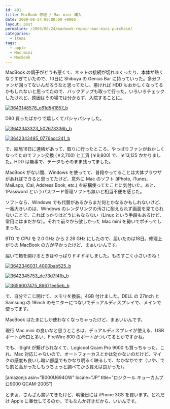 ```yaml
---
id: 491
title: MacBook 修理 / Mac mini 購入
date: 2009-06-24 00:00:00 +0900
layout: post
permalink: /2009/06/24/macbook-repair-mac-mini-purchase/
categories:
  - Items
tags:
  - apple
  - Mac mini
  - MacBook
---
```

MacBook の調子がどうも悪くて、ネットの接続が切れまくったり、本体が熱くなりすぎていたので、10日に Shibuya の Genius Bar に持っていった。多分ファンが回ってないんだろうなと思ってたし、悪ければ HDD もおかしくなってるかもしれないと思ってたので、バックアップも取って行った。いろいろチェックしたけれど、原因はその場では分からず、入院することに。
  
<!--more-->

[<img src="media/3643148578_e61d541857_b.jpg" alt="3643148578_e61d541857_b" class="alignnone size-large wp-image-2257" />](media/3643148578_e61d541857_b.jpg)

D90 買ったばかりで嬉しくてパシャパシャした。

[<img src="media/3642343323_502673336b_b.jpg" alt="3642343323_502673336b_b" class="alignnone size-large wp-image-2259" />](media/3642343323_502673336b_b.jpg)
  
[<img src="media/3642343495_0776acc241_b.jpg" alt="3642343495_0776acc241_b" class="alignnone size-large wp-image-2260" />](media/3642343495_0776acc241_b.jpg)

で、結局16日に連絡があって、取りに行ったところ、やっぱりファンがおかしくなってたのでファン交換 (￥2,700) と工賃 (￥9,800) で、￥13,125 かかりました。HDD は無事で、データもそのまま残ってました。

MacBook がない間、Windows を使ってて、普段やってることは大体ブラウザがあればできると思ってたけど、意外に Mac のソフト (iPhoto, iTunes, Mail.app, iCal, Address Book, etc.) を結構使ってたことに気付いた。あと、1Password というパスワード管理ソフトも無いと相当不便を感じた。
  
ソフトなら、Windows でも代替があるからまだ何とかなるかもしれないけど、一番大きいのは、Windows のレンダリングの汚さに耐えられず画面を見てられないことで、こればっかりはどうにもならない（Linux という手段もあるけど、常用にはまだかな）。それで前々から欲しかった Mac mini を勢いでポチってしまった。
  
BTO で CPU を 2.0 GHz から 2.26 GHz にしたので、届いたのは18日。修理上がりの MacBook の方が早かったけど、まぁいいんです。
  
届いて箱を開けるときはやっぱりドキドキしました。ものすごく小さいのね！
  
[<img src="media/3642346031_4000bab525.jpg" alt="3642346031_4000bab525_b" class="alignnone size-large wp-image-2261" />](media/3642346031_4000bab525_b.jpg)
  
[<img src="media/3642345753_de73d7f4fb_b.jpg" alt="3642345753_de73d7f4fb_b" class="alignnone size-large wp-image-2262" />](media/3642345753_de73d7f4fb_b.jpg)
  
[<img src="media/3656007475_86671ee5eb_b.jpg" alt="3656007475_86671ee5eb_b" class="alignnone size-large wp-image-2263" />](media/3656007475_86671ee5eb_b.jpg)

で、自分でこじ開けて、メモリを換装。4GB 付けました。DELL の 27inch と Samsung の 19inch のモニターにつないでデュアルディスプレイで、メインで使ってます。
  
MacBook はたまにしか使わなくなっちゃったけど、まぁいいんです。

現行 Mac mini の良いなと思うところは、デュアルディスプレイが使える、USB ポートが5口と多い、FireWire 800 のポートがついてるとかですかね。
  
でも、iSight が繋げられなくて、Logicool Qcam Pro 9000 も買っちゃった。これ、Mac 対応じゃないので、オートフォーカスとかは効かないのだけど、マイクの感度も良いし暗い部屋でもかなり明るく映るしで、なかなかです（いや、でも割と高かったしもうちょっと調べてから買えば良かった）。
  
[amazonjs asin=&#8221;B000U694OW&#8221; locale=&#8221;JP&#8221; title=&#8221;ロジクール キューカムプロ9000 QCAM-200S&#8221;]

とまぁ、さんざん書いてきたけど、明後日には iPhone 3GS を買います。どれだけ Apple に奉仕してるのか。でもなんか好きだから、いいんです。
